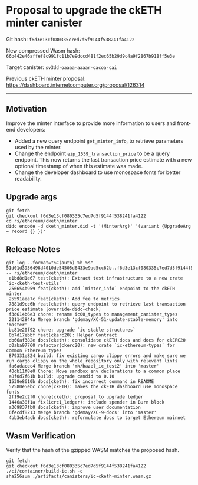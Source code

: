 # Proposal to upgrade the ckETH minter canister

Git hash: `f6d3e13cf080335c7ed7d5f9144f538241fa4122`

New compressed Wasm hash: `66b442e46affef8c991fc11b7e9dccd481f2ec65b29d9c4a9f2867b918ff5e3e`

Target canister: `sv3dd-oaaaa-aaaar-qacoa-cai`

Previous ckETH minter proposal: https://dashboard.internetcomputer.org/proposal/126314

---

## Motivation
Improve the minter interface to provide more information to users and front-end developers:
* Added a new query endpoint `get_minter_info`, to retrieve parameters used by the minter.
* Change the endpoint `eip_1559_transaction_price` to be a query endpoint. This now returns the last transaction price estimate with a new optional timestamp of when this estimate was made.
* Change the developer dashboard to use monospace fonts for better readability.


## Upgrade args

```
git fetch
git checkout f6d3e13cf080335c7ed7d5f9144f538241fa4122
cd rs/ethereum/cketh/minter
didc encode -d cketh_minter.did -t '(MinterArg)' '(variant {UpgradeArg = record {} })'
```

## Release Notes

```
git log --format="%C(auto) %h %s" 51d01d3936498d4010de54505d6433e9ad5cc62b..f6d3e13cf080335c7ed7d5f9144f538241fa4122 -- rs/ethereum/cketh/minter
 e1bd8d1e67 test(cketh): Extract test infrastructure to a new crate `ic-cketh-test-utils`
 256654b959 feat(cketh): add `minter_info` endpoint to the ckETH minter
 25591aee7c feat(cketh): Add fee to metrics
 7881d9cc6b feat(cketh): query endpoint to retrieve last transaction price estimate [override-didc-check]
 f3d614b6e3 chore: rename ic00_types to management_canister_types
 221142844a Merge branch 'gdemay/XC-51-update-stable-memory' into 'master'
 bc81e20f92 chore: upgrade `ic-stable-structures`
 0b7d17ebbf feat(ckerc20): Helper Contract
 db66af382e docs(cketh): consolidate ckETH docs and docs for ckERC20
 d0aba97760 refactor(ckerc20): new crate `ic-ethereum-types` for common Ethereum types
 879331e824 build: fix existing cargo clippy errors and make sure we run cargo clippy on the whole repository only with relevant lints
 fa6adacec4 Merge branch 'mk/bazel_ic_test2' into 'master'
 40db11f8e0 Chore: Move sandbox env declarations to a common place
 a8f0d7f61b build: upgrade candid to 0.10
 1538e8610b docs(cketh): fix incorrect command in README
 57580e5ebc chore(ckETH): makes the ckETH dashboard use monospace fonts
 2f19e2c2f0 chore(cketh): proposal to upgrade ledger
 1446a38f1a fix(icrc1_ledger): include spender in Burn block
 a369837fb0 docs(cketh): improve user documentation
 6fecdf8213 Merge branch 'gdemay/XC-9-docs' into 'master'
 4bb3eb4acb docs(cketh): reformulate docs to target Ethereum mainnet
 ```

## Wasm Verification

Verify that the hash of the gzipped WASM matches the proposed hash.

```
git fetch
git checkout f6d3e13cf080335c7ed7d5f9144f538241fa4122
./ci/container/build-ic.sh -c
sha256sum ./artifacts/canisters/ic-cketh-minter.wasm.gz
```